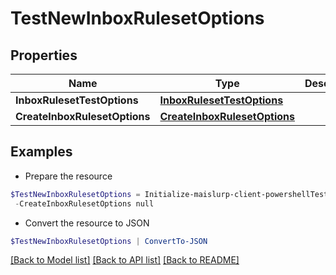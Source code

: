 # TestNewInboxRulesetOptions
## Properties

Name | Type | Description | Notes
------------ | ------------- | ------------- | -------------
**InboxRulesetTestOptions** | [**InboxRulesetTestOptions**](InboxRulesetTestOptions) |  | 
**CreateInboxRulesetOptions** | [**CreateInboxRulesetOptions**](CreateInboxRulesetOptions) |  | 

## Examples

- Prepare the resource
```powershell
$TestNewInboxRulesetOptions = Initialize-maislurp-client-powershellTestNewInboxRulesetOptions  -InboxRulesetTestOptions null `
 -CreateInboxRulesetOptions null
```

- Convert the resource to JSON
```powershell
$TestNewInboxRulesetOptions | ConvertTo-JSON
```

[[Back to Model list]](../README#documentation-for-models) [[Back to API list]](../README#documentation-for-api-endpoints) [[Back to README]](../README)

